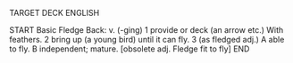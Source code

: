 TARGET DECK
ENGLISH

START
Basic
Fledge
Back: v. (-ging) 1 provide or deck (an arrow etc.) With feathers. 2 bring up (a young bird) until it can fly. 3 (as fledged adj.) A able to fly. B independent; mature. [obsolete adj. Fledge fit to fly]
END
